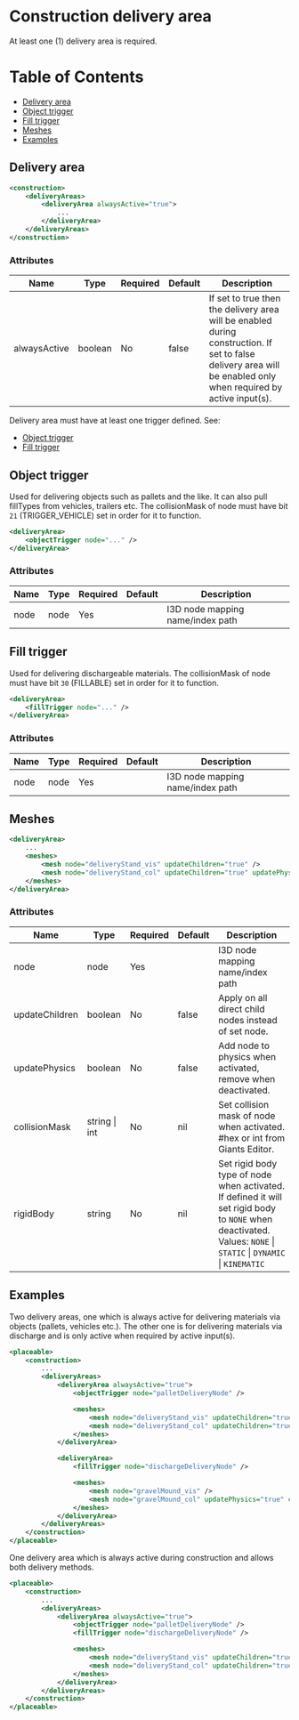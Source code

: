 # Construction delivery area

At least one (1) delivery area is required.

# Table of Contents

- [Delivery area](#delivery-area)
- [Object trigger](#object-trigger)
- [Fill trigger](#fill-trigger)
- [Meshes](#meshes)
- [Examples](#examples)


## Delivery area

```xml
<construction>
    <deliveryAreas>
        <deliveryArea alwaysActive="true">
            ...
        </deliveryArea>
    </deliveryAreas>
</construction>
```

### Attributes

| Name            | Type   | Required | Default | Description                             |
|-----------------|--------|----------|---------|-----------------------------------------|
| alwaysActive    | boolean | No | false | If set to true then the delivery area will be enabled during construction. If set to false delivery area will be enabled only when required by active input(s). |

Delivery area must have at least one trigger defined.
See:
- [Object trigger](#object-trigger)
- [Fill trigger](#fill-trigger)

## Object trigger

Used for delivering objects such as pallets and the like. It can also pull fillTypes from vehicles, trailers etc. The collisionMask of node must have bit ```21``` (TRIGGER_VEHICLE) set in order for it to function.

```xml
<deliveryArea>
    <objectTrigger node="..." />
</deliveryArea>
```

### Attributes

| Name            | Type   | Required | Default | Description                             |
|-----------------|--------|----------|---------|-----------------------------------------|
| node            | node   | Yes      |         | I3D node mapping name/index path        |

## Fill trigger

Used for delivering dischargeable materials. The collisionMask of node must have bit ```30``` (FILLABLE) set in order for it to function.

```xml
<deliveryArea>
    <fillTrigger node="..." />
</deliveryArea>
```

### Attributes
| Name            | Type   | Required | Default | Description                             |
|-----------------|--------|----------|---------|-----------------------------------------|
| node            | node   | Yes      |         | I3D node mapping name/index path        |

## Meshes

```xml
<deliveryArea>
    ...
    <meshes>
        <mesh node="deliveryStand_vis" updateChildren="true" />
        <mesh node="deliveryStand_col" updateChildren="true" updatePhysics="true" collisionMask="#ff" />
    </meshes>
</deliveryArea>
```

### Attributes
| Name            | Type   | Required | Default | Description                             |
|-----------------|--------|----------|---------|-----------------------------------------|
| node            | node   | Yes      |         | I3D node mapping name/index path        |
| updateChildren | boolean | No | false | Apply on all direct child nodes instead of set node. |
| updatePhysics | boolean | No | false | Add node to physics when activated, remove when deactivated. |
| collisionMask | string \| int | No | nil | Set collision mask of node when activated. #hex or int from Giants Editor. |
| rigidBody | string | No | nil | Set rigid body type of node when activated. If defined it will set rigid body to ```NONE``` when deactivated. Values: ```NONE``` \| ```STATIC``` \| ```DYNAMIC``` \| ```KINEMATIC```


## Examples

Two delivery areas, one which is always active for delivering materials via objects (pallets, vehicles etc.).
The other one is for delivering materials via discharge and is only active when required by active input(s).

```xml
<placeable>
    <construction>
        ...
        <deliveryAreas>
            <deliveryArea alwaysActive="true">
                <objectTrigger node="palletDeliveryNode" />

                <meshes>
                    <mesh node="deliveryStand_vis" updateChildren="true" />
                    <mesh node="deliveryStand_col" updateChildren="true" updatePhysics="true" collisionMask="#ff">
                </meshes>
            </deliveryArea>

            <deliveryArea>
                <fillTrigger node="dischargeDeliveryNode" />

                <meshes>
                    <mesh node="gravelMound_vis" />
                    <mesh node="gravelMound_col" updatePhysics="true" collisionMask="#ff">
                </meshes>
            </deliveryArea>
        </deliveryAreas>
    </construction>
</placeable>
```

One delivery area which is always active during construction and allows both delivery methods.

```xml
<placeable>
    <construction>
        ...
        <deliveryAreas>
            <deliveryArea alwaysActive="true">
                <objectTrigger node="palletDeliveryNode" />
                <fillTrigger node="dischargeDeliveryNode" />

                <meshes>
                    <mesh node="deliveryStand_vis" updateChildren="true" />
                    <mesh node="deliveryStand_col" updateChildren="true" updatePhysics="true" collisionMask="#ff">
                </meshes>
            </deliveryArea>
        </deliveryAreas>
    </construction>
</placeable>
```